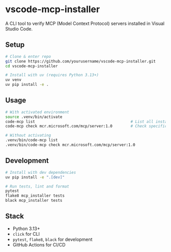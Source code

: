 # vscode-mcp-installer

A CLI tool to verify MCP (Model Context Protocol) servers installed in Visual Studio Code.

## Setup

```zsh
# Clone & enter repo
git clone https://github.com/yourusername/vscode-mcp-installer.git
cd vscode-mcp-installer

# Install with uv (requires Python 3.13+)
uv venv
uv pip install -e .
```

## Usage

```zsh
# With activated environment
source .venv/bin/activate
code-mcp list                                          # List all installed MCP servers
code-mcp check mcr.microsoft.com/mcp/server:1.0        # Check specific server(s)

# Without activating
.venv/bin/code-mcp list
.venv/bin/code-mcp check mcr.microsoft.com/mcp/server:1.0
```

## Development

```zsh
# Install with dev dependencies
uv pip install -e ".[dev]"

# Run tests, lint and format
pytest
flake8 mcp_installer tests
black mcp_installer tests
```

## Stack
- Python 3.13+
- `click` for CLI
- `pytest`, `flake8`, `black` for development
- GitHub Actions for CI/CD
